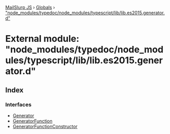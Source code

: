 [MailSlurp JS](../README.md) › [Globals](../globals.md) › ["node_modules/typedoc/node_modules/typescript/lib/lib.es2015.generator.d"](_node_modules_typedoc_node_modules_typescript_lib_lib_es2015_generator_d_.md)

# External module: "node_modules/typedoc/node_modules/typescript/lib/lib.es2015.generator.d"

## Index

### Interfaces

* [Generator](../interfaces/_node_modules_typedoc_node_modules_typescript_lib_lib_es2015_generator_d_.generator.md)
* [GeneratorFunction](../interfaces/_node_modules_typedoc_node_modules_typescript_lib_lib_es2015_generator_d_.generatorfunction.md)
* [GeneratorFunctionConstructor](../interfaces/_node_modules_typedoc_node_modules_typescript_lib_lib_es2015_generator_d_.generatorfunctionconstructor.md)

